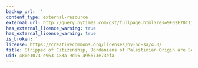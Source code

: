```yaml
---
backup_url: ''
content_type: external-resource
external_url: http://query.nytimes.com/gst/fullpage.html?res=9F02E7DC113DF937A25750C0A9669D8B63&pagewanted=all
has_external_licence_warning: true
has_external_license_warning: true
is_broken: ''
license: https://creativecommons.org/licenses/by-nc-sa/4.0/
title: Stripped of Citizenship, Jordanians of Palestinian Origin are Set Adrift
uid: 480e1073-e963-483a-9d95-495673e73efa
---
```

